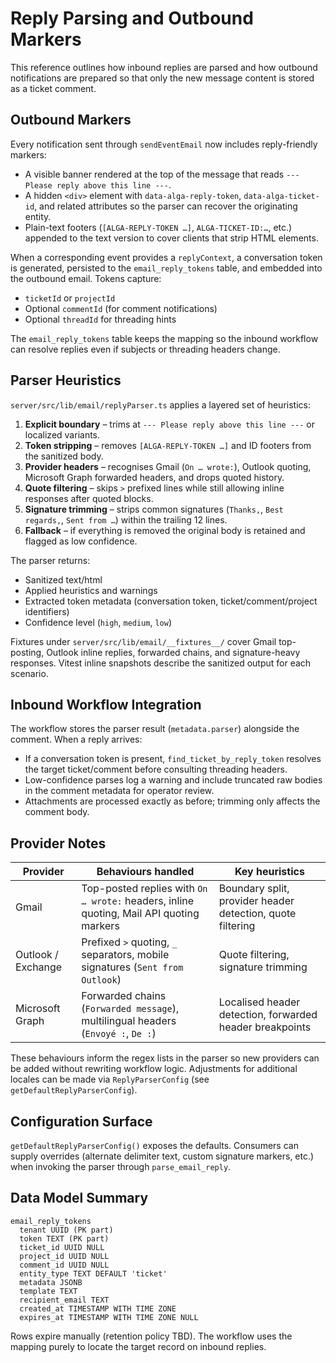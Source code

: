 # Reply Parsing and Outbound Markers

This reference outlines how inbound replies are parsed and how outbound notifications are prepared so that only the new message content is stored as a ticket comment.

## Outbound Markers

Every notification sent through `sendEventEmail` now includes reply-friendly markers:

- A visible banner rendered at the top of the message that reads `--- Please reply above this line ---`.
- A hidden `<div>` element with `data-alga-reply-token`, `data-alga-ticket-id`, and related attributes so the parser can recover the originating entity.
- Plain-text footers (`[ALGA-REPLY-TOKEN …]`, `ALGA-TICKET-ID:…`, etc.) appended to the text version to cover clients that strip HTML elements.

When a corresponding event provides a `replyContext`, a conversation token is generated, persisted to the `email_reply_tokens` table, and embedded into the outbound email. Tokens capture:

- `ticketId` or `projectId`
- Optional `commentId` (for comment notifications)
- Optional `threadId` for threading hints

The `email_reply_tokens` table keeps the mapping so the inbound workflow can resolve replies even if subjects or threading headers change.

## Parser Heuristics

`server/src/lib/email/replyParser.ts` applies a layered set of heuristics:

1. **Explicit boundary** – trims at `--- Please reply above this line ---` or localized variants.
2. **Token stripping** – removes `[ALGA-REPLY-TOKEN …]` and ID footers from the sanitized body.
3. **Provider headers** – recognises Gmail (`On … wrote:`), Outlook quoting, Microsoft Graph forwarded headers, and drops quoted history.
4. **Quote filtering** – skips `>` prefixed lines while still allowing inline responses after quoted blocks.
5. **Signature trimming** – strips common signatures (`Thanks,`, `Best regards,`, `Sent from …`) within the trailing 12 lines.
6. **Fallback** – if everything is removed the original body is retained and flagged as low confidence.

The parser returns:

- Sanitized text/html
- Applied heuristics and warnings
- Extracted token metadata (conversation token, ticket/comment/project identifiers)
- Confidence level (`high`, `medium`, `low`)

Fixtures under `server/src/lib/email/__fixtures__/` cover Gmail top-posting, Outlook inline replies, forwarded chains, and signature-heavy responses. Vitest inline snapshots describe the sanitized output for each scenario.

## Inbound Workflow Integration

The workflow stores the parser result (`metadata.parser`) alongside the comment. When a reply arrives:

- If a conversation token is present, `find_ticket_by_reply_token` resolves the target ticket/comment before consulting threading headers.
- Low-confidence parses log a warning and include truncated raw bodies in the comment metadata for operator review.
- Attachments are processed exactly as before; trimming only affects the comment body.

## Provider Notes

| Provider | Behaviours handled | Key heuristics |
|----------|-------------------|----------------|
| Gmail    | Top-posted replies with `On … wrote:` headers, inline quoting, Mail API quoting markers | Boundary split, provider header detection, quote filtering |
| Outlook / Exchange | Prefixed `>` quoting, `_` separators, mobile signatures (`Sent from Outlook`) | Quote filtering, signature trimming |
| Microsoft Graph | Forwarded chains (`Forwarded message`), multilingual headers (`Envoyé :`, `De :`) | Localised header detection, forwarded header breakpoints |

These behaviours inform the regex lists in the parser so new providers can be added without rewriting workflow logic. Adjustments for additional locales can be made via `ReplyParserConfig` (see `getDefaultReplyParserConfig`).

## Configuration Surface

`getDefaultReplyParserConfig()` exposes the defaults. Consumers can supply overrides (alternate delimiter text, custom signature markers, etc.) when invoking the parser through `parse_email_reply`.

## Data Model Summary

```
email_reply_tokens
  tenant UUID (PK part)
  token TEXT (PK part)
  ticket_id UUID NULL
  project_id UUID NULL
  comment_id UUID NULL
  entity_type TEXT DEFAULT 'ticket'
  metadata JSONB
  template TEXT
  recipient_email TEXT
  created_at TIMESTAMP WITH TIME ZONE
  expires_at TIMESTAMP WITH TIME ZONE NULL
```

Rows expire manually (retention policy TBD). The workflow uses the mapping purely to locate the target record on inbound replies.
